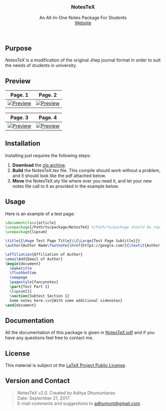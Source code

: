 <p align="center">

  <h3 align="center">NotesTeX</h3>

  <p align="center">
    An All-In-One Notes Package For Students
    <br>
    <a href="http://geodesick.com/">Website</a>
  </p>
</p>

<br>

## Purpose
_NotesTeX_ is a modification of the original Jhep journal format in order to suit the needs of students in university. 

## Preview
| Page. 1 | Page. 2 |
|:---:|:---:|
| [![Preview](https://raw.githubusercontent.com/adhumunt/NotesTeX/master/Sample/Sample1.png)](https://raw.githubusercontent.com/adhumunt/NotesTeX/master/Sample/Sample1.pdf)  | [![Preview](https://raw.githubusercontent.com/adhumunt/NotesTeX/master/Sample/Sample2.png)](https://raw.githubusercontent.com/adhumunt/NotesTeX/master/Sample/Sample2.pdf) |

| Page. 3 | Page. 4 |
|:---:|:---:|
| [![Preview](https://raw.githubusercontent.com/adhumunt/NotesTeX/master/Sample/Sample3.png)](https://raw.githubusercontent.com/adhumunt/NotesTeX/master/Sample/Sample3.pdf)  | [![Preview](https://raw.githubusercontent.com/adhumunt/NotesTeX/master/Sample/Sample4.png)](https://raw.githubusercontent.com/adhumunt/NotesTeX/master/Sample/Sample4.pdf) |

## Installation
Installing just requires the following steps:

1. **Download** the [zip archive](NoTeX.zip).
2. **Build** the NotesTeX.tex file. This compile should work without a problem, and it should look like the pdf attached below.
3. **Move** the NotesTeX.sty file where ever you need it, and let your new notes file call to it as provided in the example below.

## Usage
Here is an example of a test page:

```latex
\documentclass{article}
\usepackage{/Path/to/package/NotesTeX} %/Path/to/package should be replaced with package location
\usepackage{lipsum}

\title{{\Huge Test Page Title}\\{\Large{Test Page Subtitle}}}
\author{Author Name\footnote{\href{https://google.com/}{\textit{Author Website}}}}

\affiliation{Affiliation of Author}
\emailAdd{Email of Author}
\begin{document}
  \maketitle
  \flushbottom
  \newpage
  \pagestyle{fancynotes}
  \part{Test Part 1}
  \lipsum[1]
  \section{Subtest Section 1}
  Some notes here.\sn{With some additional sidenotes}
\end{document}
```

## Documentation
All the documentation of this package is given in [NotesTeX.pdf](NoTeX/NotesTeX.pdf) and if you have any questions feel free to contact me.

## License
This material is subject ot the [LaTeX Project Public License](LICENSE).

## Version and Contact

> NotesTeX v2.0.
> Created by Aditya Dhumuntarao.  
> Date: September 21, 2017.  
> E-mail comments and suggestions to adhumunt@gmail.com.  